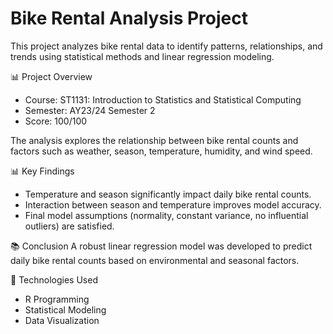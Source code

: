# Bike Rental Analysis Project

This project analyzes bike rental data to identify patterns, relationships, and trends using statistical methods and linear regression modeling.

📊 Project Overview
- Course: ST1131: Introduction to Statistics and Statistical Computing
- Semester: AY23/24 Semester 2
- Score: 100/100

The analysis explores the relationship between bike rental counts and factors such as weather, season, temperature, humidity, and wind speed.

📊 Key Findings
- Temperature and season significantly impact daily bike rental counts.
- Interaction between season and temperature improves model accuracy.
- Final model assumptions (normality, constant variance, no influential outliers) are satisfied.

📚 Conclusion
A robust linear regression model was developed to predict daily bike rental counts based on environmental and seasonal factors.

🚀 Technologies Used
- R Programming
- Statistical Modeling
- Data Visualization
